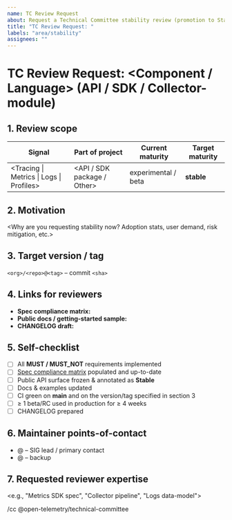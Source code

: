 ```yaml
---
name: TC Review Request
about: Request a Technical Committee stability review (promotion to Stable)
title: "TC Review Request: "
labels: "area/stability"
assignees: ""
---
```


<!--
Delete the guidance comments after filling in the form.
-->

# TC Review Request: <Component / Language> <Signal> (API / SDK / Collector-module)

## 1. Review scope
| Signal | Part of project | Current maturity | Target maturity |
| ------ | --------------- | ---------------- | --------------- |
| <Tracing \| Metrics \| Logs \| Profiles> | <API / SDK package / Other> | experimental / beta | **stable** |

## 2. Motivation
<Why are you requesting stability now? Adoption stats, user demand, risk mitigation, etc.>

## 3. Target version / tag
`<org>/<repo>@<tag>` – commit `<sha>`

## 4. Links for reviewers
* **Spec compliance matrix:** <link to documentation of how your implementation meets each spec requirement>
  <!-- 
  Example compliance matrix format:
  
  ### Spec compliance matrix (Metrics SDK, spec @ 87c4a7f)

  | § | Requirement (paraphrased) | Status | Notes / Links |
  |---|---------------------------|--------|---------------|
  | 6.1.1 | MeterProvider **MUST** be safe for concurrent use | ✅ | Covered by mutex in meter_provider.go#L45 |
  | 6.1.2 | MeterProvider **MUST** return same Meter for identical name | ✅ | unit test `TestSameMeter` |
  | 6.3.1 | SDK **MUST** implement PeriodicReader | ✅ | pkg/metric/reader/periodic_reader.go |
  | 6.3.2 | SDK **SHOULD** implement ManualReader | ❌ | Tracked in #1234; planned before GA |
  | 6.12 | **MUST_NOT** drop data on forced shutdown | ✅ | integration test `TestForceFlush` |
  | … | … | … | … |
  -->
* **Public docs / getting-started sample:** <link>
* **CHANGELOG draft:** <link>

## 5. Self-checklist
- [ ] All **MUST / MUST_NOT** requirements implemented
- [ ] [Spec compliance matrix](https://github.com/open-telemetry/opentelemetry-specification/blob/main/spec-compliance-matrix.md) populated and up-to-date
- [ ] Public API surface frozen & annotated as **Stable**
- [ ] Docs & examples updated
- [ ] CI green on **main** and on the version/tag specified in section 3
- [ ] ≥ 1 beta/RC used in production for ≥ 4 weeks
- [ ] CHANGELOG prepared

## 6. Maintainer points-of-contact
- @<handle> – SIG lead / primary contact
- @<handle> – backup

## 7. Requested reviewer expertise
<e.g., "Metrics SDK spec", "Collector pipeline", "Logs data-model">

/cc @open-telemetry/technical-committee
